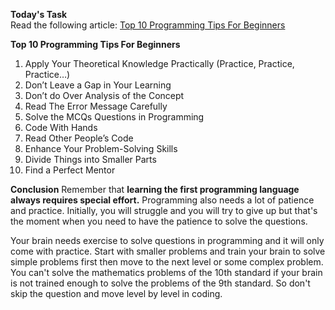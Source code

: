 **Today's Task** <br>
Read the following article: 
[Top 10 Programming Tips For Beginners](https://www.geeksforgeeks.org/programming-tips-for-beginners/)


**Top 10 Programming Tips For Beginners**

1. Apply Your Theoretical Knowledge Practically (Practice, Practice, Practice…)
2. Don’t Leave a Gap in Your Learning
3. Don’t do Over Analysis of the Concept
4. Read The Error Message Carefully
5. Solve the MCQs Questions in Programming
6. Code With Hands
7. Read Other People’s Code
8. Enhance Your Problem-Solving Skills
9. Divide Things into Smaller Parts
10. Find a Perfect Mentor


**Conclusion**
Remember that **learning the first programming language always requires special effort.** Programming also needs a lot of patience and practice. Initially, you will struggle and you will try to give up but that's the moment when you need to have the patience to solve the questions.

Your brain needs exercise to solve questions in programming and it will only come with practice. Start with smaller problems and train your brain to solve simple problems first then move to the next level or some complex problem. You can't solve the mathematics problems of the 10th standard if your brain is not trained enough to solve the problems of the 9th standard. So don't skip the question and move level by level in coding.
